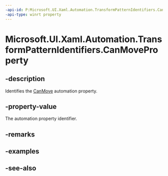 ```yaml
---
-api-id: P:Microsoft.UI.Xaml.Automation.TransformPatternIdentifiers.CanMoveProperty
-api-type: winrt property
---
```


<!-- Property syntax
public Windows.UI.Xaml.Automation.AutomationProperty CanMoveProperty { get; }
-->

# Microsoft.UI.Xaml.Automation.TransformPatternIdentifiers.CanMoveProperty

## -description
Identifies the [CanMove](../microsoft.ui.xaml.automation.provider/itransformprovider_canmove.md) automation property.

## -property-value
The automation property identifier.

## -remarks

## -examples

## -see-also
